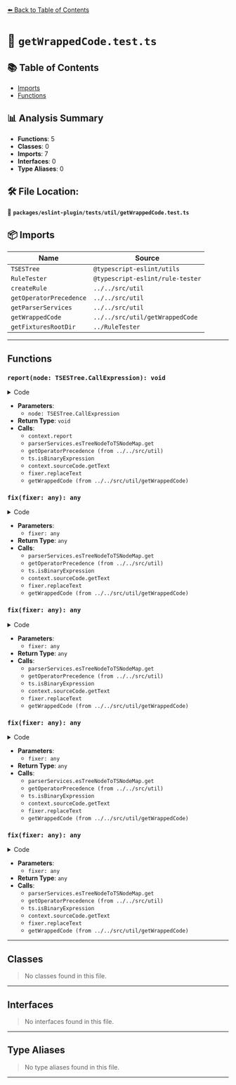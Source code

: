 [⬅️ Back to Table of Contents](../../../../index.md)

# 📄 `getWrappedCode.test.ts`

## 📚 Table of Contents

- [Imports](#imports)
- [Functions](#functions)

## 📊 Analysis Summary

- **Functions**: 5
- **Classes**: 0
- **Imports**: 7
- **Interfaces**: 0
- **Type Aliases**: 0

## 🛠️ File Location:
📂 **`packages/eslint-plugin/tests/util/getWrappedCode.test.ts`**

## 📦 Imports

| Name | Source |
|------|--------|
| `TSESTree` | `@typescript-eslint/utils` |
| `RuleTester` | `@typescript-eslint/rule-tester` |
| `createRule` | `../../src/util` |
| `getOperatorPrecedence` | `../../src/util` |
| `getParserServices` | `../../src/util` |
| `getWrappedCode` | `../../src/util/getWrappedCode` |
| `getFixturesRootDir` | `../RuleTester` |


---

## Functions

### `report(node: TSESTree.CallExpression): void`

<details><summary>Code</summary>

```ts
(node: TSESTree.CallExpression): void => {
      context.report({
        fix: fixer => {
          const tsNode = parserServices.esTreeNodeToTSNodeMap.get(node);
          const tsArgumentNode = tsNode.arguments[0];

          const nodePrecedence = getOperatorPrecedence(
            tsArgumentNode.kind,
            ts.isBinaryExpression(tsArgumentNode)
              ? tsArgumentNode.operatorToken.kind
              : ts.SyntaxKind.Unknown,
          );
          const parentPrecedence = getOperatorPrecedence(
            tsNode.parent.kind,
            ts.isBinaryExpression(tsNode.parent)
              ? tsNode.parent.operatorToken.kind
              : ts.SyntaxKind.Unknown,
          );

          const text = context.sourceCode.getText(node.arguments[0]);
          return fixer.replaceText(
            node,
            getWrappedCode(text, nodePrecedence, parentPrecedence),
          );
        },
        messageId: 'removeFunction',
        node,
      });
    }
```
</details>

- **Parameters**:
  - `node: TSESTree.CallExpression`
- **Return Type**: `void`
- **Calls**:
  - `context.report`
  - `parserServices.esTreeNodeToTSNodeMap.get`
  - `getOperatorPrecedence (from ../../src/util)`
  - `ts.isBinaryExpression`
  - `context.sourceCode.getText`
  - `fixer.replaceText`
  - `getWrappedCode (from ../../src/util/getWrappedCode)`
### `fix(fixer: any): any`

<details><summary>Code</summary>

```ts
fixer => {
          const tsNode = parserServices.esTreeNodeToTSNodeMap.get(node);
          const tsArgumentNode = tsNode.arguments[0];

          const nodePrecedence = getOperatorPrecedence(
            tsArgumentNode.kind,
            ts.isBinaryExpression(tsArgumentNode)
              ? tsArgumentNode.operatorToken.kind
              : ts.SyntaxKind.Unknown,
          );
          const parentPrecedence = getOperatorPrecedence(
            tsNode.parent.kind,
            ts.isBinaryExpression(tsNode.parent)
              ? tsNode.parent.operatorToken.kind
              : ts.SyntaxKind.Unknown,
          );

          const text = context.sourceCode.getText(node.arguments[0]);
          return fixer.replaceText(
            node,
            getWrappedCode(text, nodePrecedence, parentPrecedence),
          );
        }
```
</details>

- **Parameters**:
  - `fixer: any`
- **Return Type**: `any`
- **Calls**:
  - `parserServices.esTreeNodeToTSNodeMap.get`
  - `getOperatorPrecedence (from ../../src/util)`
  - `ts.isBinaryExpression`
  - `context.sourceCode.getText`
  - `fixer.replaceText`
  - `getWrappedCode (from ../../src/util/getWrappedCode)`
### `fix(fixer: any): any`

<details><summary>Code</summary>

```ts
fixer => {
          const tsNode = parserServices.esTreeNodeToTSNodeMap.get(node);
          const tsArgumentNode = tsNode.arguments[0];

          const nodePrecedence = getOperatorPrecedence(
            tsArgumentNode.kind,
            ts.isBinaryExpression(tsArgumentNode)
              ? tsArgumentNode.operatorToken.kind
              : ts.SyntaxKind.Unknown,
          );
          const parentPrecedence = getOperatorPrecedence(
            tsNode.parent.kind,
            ts.isBinaryExpression(tsNode.parent)
              ? tsNode.parent.operatorToken.kind
              : ts.SyntaxKind.Unknown,
          );

          const text = context.sourceCode.getText(node.arguments[0]);
          return fixer.replaceText(
            node,
            getWrappedCode(text, nodePrecedence, parentPrecedence),
          );
        }
```
</details>

- **Parameters**:
  - `fixer: any`
- **Return Type**: `any`
- **Calls**:
  - `parserServices.esTreeNodeToTSNodeMap.get`
  - `getOperatorPrecedence (from ../../src/util)`
  - `ts.isBinaryExpression`
  - `context.sourceCode.getText`
  - `fixer.replaceText`
  - `getWrappedCode (from ../../src/util/getWrappedCode)`
### `fix(fixer: any): any`

<details><summary>Code</summary>

```ts
fixer => {
          const tsNode = parserServices.esTreeNodeToTSNodeMap.get(node);
          const tsArgumentNode = tsNode.arguments[0];

          const nodePrecedence = getOperatorPrecedence(
            tsArgumentNode.kind,
            ts.isBinaryExpression(tsArgumentNode)
              ? tsArgumentNode.operatorToken.kind
              : ts.SyntaxKind.Unknown,
          );
          const parentPrecedence = getOperatorPrecedence(
            tsNode.parent.kind,
            ts.isBinaryExpression(tsNode.parent)
              ? tsNode.parent.operatorToken.kind
              : ts.SyntaxKind.Unknown,
          );

          const text = context.sourceCode.getText(node.arguments[0]);
          return fixer.replaceText(
            node,
            getWrappedCode(text, nodePrecedence, parentPrecedence),
          );
        }
```
</details>

- **Parameters**:
  - `fixer: any`
- **Return Type**: `any`
- **Calls**:
  - `parserServices.esTreeNodeToTSNodeMap.get`
  - `getOperatorPrecedence (from ../../src/util)`
  - `ts.isBinaryExpression`
  - `context.sourceCode.getText`
  - `fixer.replaceText`
  - `getWrappedCode (from ../../src/util/getWrappedCode)`
### `fix(fixer: any): any`

<details><summary>Code</summary>

```ts
fixer => {
          const tsNode = parserServices.esTreeNodeToTSNodeMap.get(node);
          const tsArgumentNode = tsNode.arguments[0];

          const nodePrecedence = getOperatorPrecedence(
            tsArgumentNode.kind,
            ts.isBinaryExpression(tsArgumentNode)
              ? tsArgumentNode.operatorToken.kind
              : ts.SyntaxKind.Unknown,
          );
          const parentPrecedence = getOperatorPrecedence(
            tsNode.parent.kind,
            ts.isBinaryExpression(tsNode.parent)
              ? tsNode.parent.operatorToken.kind
              : ts.SyntaxKind.Unknown,
          );

          const text = context.sourceCode.getText(node.arguments[0]);
          return fixer.replaceText(
            node,
            getWrappedCode(text, nodePrecedence, parentPrecedence),
          );
        }
```
</details>

- **Parameters**:
  - `fixer: any`
- **Return Type**: `any`
- **Calls**:
  - `parserServices.esTreeNodeToTSNodeMap.get`
  - `getOperatorPrecedence (from ../../src/util)`
  - `ts.isBinaryExpression`
  - `context.sourceCode.getText`
  - `fixer.replaceText`
  - `getWrappedCode (from ../../src/util/getWrappedCode)`

---

## Classes

> No classes found in this file.


---

## Interfaces

> No interfaces found in this file.


---

## Type Aliases

> No type aliases found in this file.


---